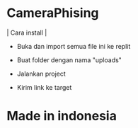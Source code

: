 # CameraPhising

 | Cara install |

 - Buka dan import semua file ini ke replit
 
 - Buat folder dengan nama "uploads"
 
 - Jalankan project

 - Kirim link ke target



# Made in indonesia